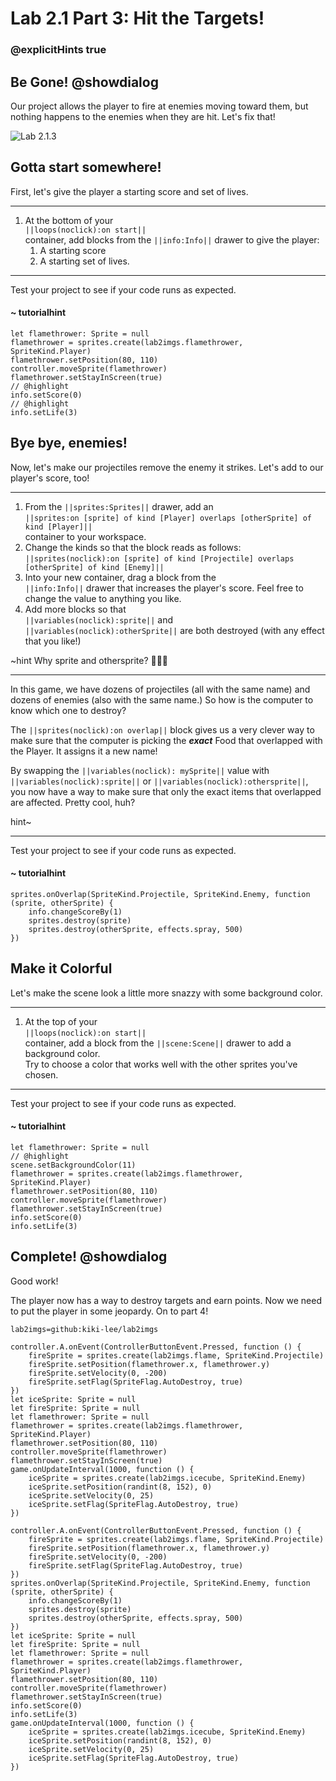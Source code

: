 # Lab 2.1 Part 3: Hit the Targets!
### @explicitHints true

## Be Gone! @showdialog

Our project allows the player to fire at enemies moving toward them,
but nothing happens to the enemies when they are hit. Let's fix that!

![Lab 2.1.3](https://arcade.makecode.com/api/_1YCaFF5C6iXf/thumb)

## Gotta start somewhere!

First, let's give the player a starting score and set of lives.

---

1.   At the bottom of your<br/>
``||loops(noclick):on start||``<br/>
container, add blocks
from the ``||info:Info||`` drawer to give the player:
     1.   A starting score
     1.   A starting set of lives.

---

Test your project to see if your code runs as expected.


#### ~ tutorialhint

```blocks
let flamethrower: Sprite = null
flamethrower = sprites.create(lab2imgs.flamethrower, SpriteKind.Player)
flamethrower.setPosition(80, 110)
controller.moveSprite(flamethrower)
flamethrower.setStayInScreen(true)
// @highlight
info.setScore(0)
// @highlight
info.setLife(3)
```

## Bye bye, enemies!

Now, let's make our projectiles remove the enemy it strikes.
Let's add to our player's score, too!

---

1.   From the ``||sprites:Sprites||`` drawer, add an <br/>
``||sprites:on [sprite] of kind [Player] overlaps [otherSprite] of kind [Player]||``<br/>
container to your workspace.
1.   Change the kinds so that the block reads as follows:<br/>
``||sprites(noclick):on [sprite] of kind [Projectile] overlaps [otherSprite] of kind [Enemy]||``
1.   Into your new container, drag a block from the<br/>
``||info:Info||`` drawer
that increases the player's score. Feel free to change the value to anything
you like.
1.   Add more blocks so that<br/>
``||variables(noclick):sprite||`` and<br/>
``||variables(noclick):otherSprite||`` are both destroyed (with any effect
that you like!)


~hint Why sprite and othersprite? 🤷🏻‍♀️ 

---

In this game, we have dozens of projectiles (all with the same name) and 
dozens of enemies (also with the same name.) So how is the computer to know which one to destroy? 

The ``||sprites(noclick):on overlap||`` block gives us a very clever way to make sure
that the computer is picking the _**exact**_ Food that overlapped with the Player. It assigns it a new name!

By swapping the ``||variables(noclick): mySprite||`` value with ``||variables(noclick):sprite||`` or ``||variables(noclick):othersprite||``, you now have a way to 
make sure that only the exact items that overlapped are affected.  Pretty cool, huh?


hint~

---

Test your project to see if your code runs as expected.


#### ~ tutorialhint

```blocks
sprites.onOverlap(SpriteKind.Projectile, SpriteKind.Enemy, function (sprite, otherSprite) {
    info.changeScoreBy(1)
    sprites.destroy(sprite)
    sprites.destroy(otherSprite, effects.spray, 500)
})
```



## Make it Colorful

Let's make the scene look a little more snazzy with some background color.

---

1.   At the top of your<br/>
``||loops(noclick):on start||``<br/>
container, add a block 
from the ``||scene:Scene||`` drawer to add a background color. <br/>
Try to choose a color that works well with the other sprites you've chosen. 

---

Test your project to see if your code runs as expected.


#### ~ tutorialhint

```blocks
let flamethrower: Sprite = null
// @highlight
scene.setBackgroundColor(11)
flamethrower = sprites.create(lab2imgs.flamethrower, SpriteKind.Player)
flamethrower.setPosition(80, 110)
controller.moveSprite(flamethrower)
flamethrower.setStayInScreen(true)
info.setScore(0)
info.setLife(3)
```



## Complete! @showdialog

Good work! 

The player now has a way to destroy targets and earn points.
Now we need to put the player in some jeopardy. On to part 4!




```package
lab2imgs=github:kiki-lee/lab2imgs
```


```template
controller.A.onEvent(ControllerButtonEvent.Pressed, function () {
    fireSprite = sprites.create(lab2imgs.flame, SpriteKind.Projectile)
    fireSprite.setPosition(flamethrower.x, flamethrower.y)
    fireSprite.setVelocity(0, -200)
    fireSprite.setFlag(SpriteFlag.AutoDestroy, true)
})
let iceSprite: Sprite = null
let fireSprite: Sprite = null
let flamethrower: Sprite = null
flamethrower = sprites.create(lab2imgs.flamethrower, SpriteKind.Player)
flamethrower.setPosition(80, 110)
controller.moveSprite(flamethrower)
flamethrower.setStayInScreen(true)
game.onUpdateInterval(1000, function () {
    iceSprite = sprites.create(lab2imgs.icecube, SpriteKind.Enemy)
    iceSprite.setPosition(randint(8, 152), 0)
    iceSprite.setVelocity(0, 25)
    iceSprite.setFlag(SpriteFlag.AutoDestroy, true)
})
```

```ghost
controller.A.onEvent(ControllerButtonEvent.Pressed, function () {
    fireSprite = sprites.create(lab2imgs.flame, SpriteKind.Projectile)
    fireSprite.setPosition(flamethrower.x, flamethrower.y)
    fireSprite.setVelocity(0, -200)
    fireSprite.setFlag(SpriteFlag.AutoDestroy, true)
})
sprites.onOverlap(SpriteKind.Projectile, SpriteKind.Enemy, function (sprite, otherSprite) {
    info.changeScoreBy(1)
    sprites.destroy(sprite)
    sprites.destroy(otherSprite, effects.spray, 500)
})
let iceSprite: Sprite = null
let fireSprite: Sprite = null
let flamethrower: Sprite = null
flamethrower = sprites.create(lab2imgs.flamethrower, SpriteKind.Player)
flamethrower.setPosition(80, 110)
controller.moveSprite(flamethrower)
flamethrower.setStayInScreen(true)
info.setScore(0)
info.setLife(3)
game.onUpdateInterval(1000, function () {
    iceSprite = sprites.create(lab2imgs.icecube, SpriteKind.Enemy)
    iceSprite.setPosition(randint(8, 152), 0)
    iceSprite.setVelocity(0, 25)
    iceSprite.setFlag(SpriteFlag.AutoDestroy, true)
})
```